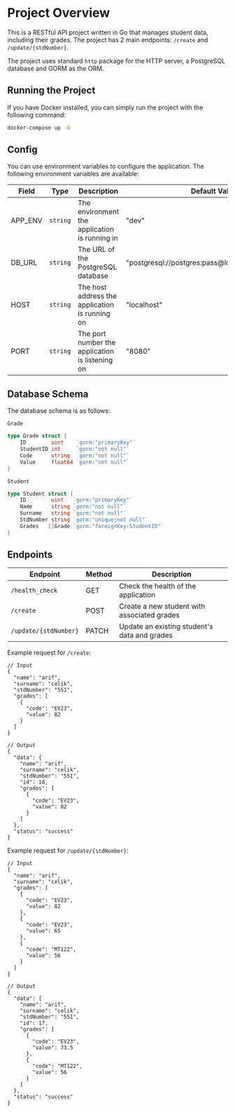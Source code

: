 # Project Overview

This is a RESTful API project written in Go that manages student data, including their grades. The project has 2 main endpoints: `/create` and `/update/{stdNumber}`. 

The project uses standard `http` package for the HTTP server, a PostgreSQL database and GORM as the ORM.

## Running the Project

If you have Docker installed, you can simply run the project with the following command: 

```bash
docker-compose up -d
```

## Config

You can use environment variables to configure the application. The following environment variables are available:

| Field   | Type     | Description                                     | Default Value                                      |
| ------- | -------- | ----------------------------------------------- | -------------------------------------------------- |
| APP_ENV | `string` | The environment the application is running in   | "dev"                                              |
| DB_URL  | `string` | The URL of the PostgreSQL database              | "postgresql://postgres:pass@localhost:5432/school" |
| HOST    | `string` | The host address the application is running on  | "localhost"                                        |
| PORT    | `string` | The port number the application is listening on | "8080"                                             |

## Database Schema

The database schema is as follows:

`Grade`
```go
type Grade struct {
	ID        uint    `gorm:"primaryKey"`
	StudentID int     `gorm:"not null"`
	Code      string  `gorm:"not null"`
	Value     float64 `gorm:"not null"`
}
```

`Student`
```go
type Student struct {
    ID        uint   `gorm:"primaryKey"`
    Name      string `gorm:"not null"`
    Surname   string `gorm:"not null"`
    StdNumber string `gorm:"unique;not null"`
    Grades   []Grade `gorm:"foreignKey:StudentID"`
}
```

## Endpoints

| Endpoint              | Method | Description                                  |
| --------------------- | ------ | -------------------------------------------- |
| `/health_check`       | GET    | Check the health of the application          |
| `/create`             | POST   | Create a new student with associated grades  |
| `/update/{stdNumber}` | PATCH  | Update an existing student's data and grades |

Example request for `/create`:
```jsonc
// Input
{
  "name": "arif",
  "surname": "celik",
  "stdNumber": "551",
  "grades": [
    {
      "code": "EV23",
      "value": 82
    }
  ]
}

// Output
{
  "data": {
    "name": "arif",
    "surname": "celik",
    "stdNumber": "551",
    "id": 18,
    "grades": [
      {
        "code": "EV23",
        "value": 82
      }
    ]
  },
  "status": "success"
}
```

Example request for `/update/{stdNumber}`:
```jsonc
// Input
{
  "name": "arif",
  "surname": "celik",
  "grades": [
    {
      "code": "EV23",
      "value": 82
    },
    {
      "code": "EV23",
      "value": 65
    },
    {
      "code": "MT122",
      "value": 56
    }
  ]
}

// Output
{
  "data": {
    "name": "arif",
    "surname": "celik",
    "stdNumber": "551",
    "id": 17,
    "grades": [
      {
        "code": "EV23",
        "value": 73.5
      },
      {
        "code": "MT122",
        "value": 56
      }
    ]
  },
  "status": "success"
}
```